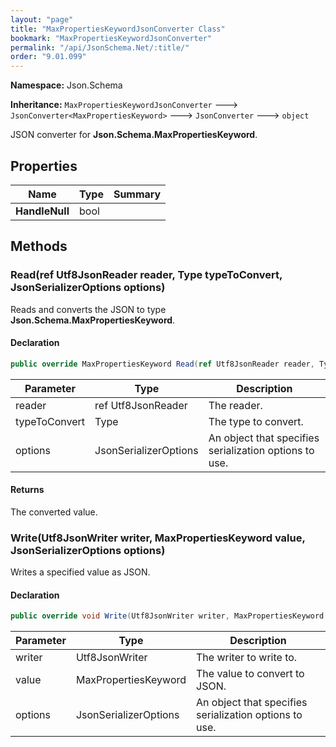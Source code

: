```yaml
---
layout: "page"
title: "MaxPropertiesKeywordJsonConverter Class"
bookmark: "MaxPropertiesKeywordJsonConverter"
permalink: "/api/JsonSchema.Net/:title/"
order: "9.01.099"
---
```

**Namespace:** Json.Schema

**Inheritance:**
`MaxPropertiesKeywordJsonConverter`
 🡒 
`JsonConverter<MaxPropertiesKeyword>`
 🡒 
`JsonConverter`
 🡒 
`object`

JSON converter for **Json.Schema.MaxPropertiesKeyword**.

## Properties

| Name | Type | Summary |
|---|---|---|
| **HandleNull** | bool |  |

## Methods

### Read(ref Utf8JsonReader reader, Type typeToConvert, JsonSerializerOptions options)

Reads and converts the JSON to type **Json.Schema.MaxPropertiesKeyword**.

#### Declaration

```c#
public override MaxPropertiesKeyword Read(ref Utf8JsonReader reader, Type typeToConvert, JsonSerializerOptions options)
```

| Parameter | Type | Description |
|---|---|---|
| reader | ref Utf8JsonReader | The reader. |
| typeToConvert | Type | The type to convert. |
| options | JsonSerializerOptions | An object that specifies serialization options to use. |


#### Returns

The converted value.

### Write(Utf8JsonWriter writer, MaxPropertiesKeyword value, JsonSerializerOptions options)

Writes a specified value as JSON.

#### Declaration

```c#
public override void Write(Utf8JsonWriter writer, MaxPropertiesKeyword value, JsonSerializerOptions options)
```

| Parameter | Type | Description |
|---|---|---|
| writer | Utf8JsonWriter | The writer to write to. |
| value | MaxPropertiesKeyword | The value to convert to JSON. |
| options | JsonSerializerOptions | An object that specifies serialization options to use. |


